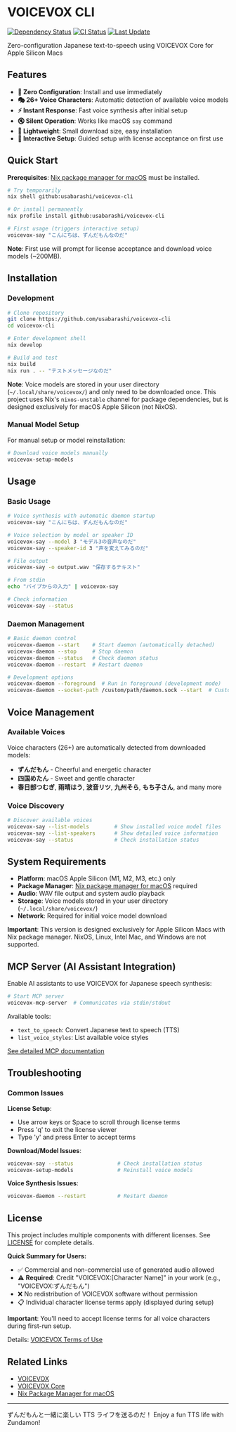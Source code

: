 # VOICEVOX CLI

[![Dependency Status](https://img.shields.io/badge/deps-automated-green)](https://github.com/usabarashi/voicevox-cli/blob/main/.github/dependabot.yml)
[![CI Status](https://github.com/usabarashi/voicevox-cli/actions/workflows/ci.yml/badge.svg)](https://github.com/usabarashi/voicevox-cli/actions/workflows/ci.yml)
[![Last Update](https://img.shields.io/badge/updated-monthly-blue)](https://github.com/usabarashi/voicevox-cli/blob/main/.github/workflows/update-flake.yml)

Zero-configuration Japanese text-to-speech using VOICEVOX Core for Apple Silicon Macs

## Features

- **🚀 Zero Configuration**: Install and use immediately
- **🎭 26+ Voice Characters**: Automatic detection of available voice models
- **⚡ Instant Response**: Fast voice synthesis after initial setup
- **🔇 Silent Operation**: Works like macOS `say` command
- **💾 Lightweight**: Small download size, easy installation
- **👤 Interactive Setup**: Guided setup with license acceptance on first use

## Quick Start

**Prerequisites**: [Nix package manager for macOS](https://nixos.org/download.html#nix-install-macos) must be installed.

```bash
# Try temporarily
nix shell github:usabarashi/voicevox-cli

# Or install permanently
nix profile install github:usabarashi/voicevox-cli

# First usage (triggers interactive setup)
voicevox-say "こんにちは、ずんだもんなのだ"
```

**Note**: First use will prompt for license acceptance and download voice models (~200MB).

## Installation

### Development

```bash
# Clone repository
git clone https://github.com/usabarashi/voicevox-cli
cd voicevox-cli

# Enter development shell
nix develop

# Build and test
nix build
nix run . -- "テストメッセージなのだ"
```

**Note**: Voice models are stored in your user directory (`~/.local/share/voicevox/`) and only need to be downloaded once. This project uses Nix's `nixos-unstable` channel for package dependencies, but is designed exclusively for macOS Apple Silicon (not NixOS).

### Manual Model Setup

For manual setup or model reinstallation:

```bash
# Download voice models manually
voicevox-setup-models
```

## Usage

### Basic Usage

```bash
# Voice synthesis with automatic daemon startup
voicevox-say "こんにちは、ずんだもんなのだ"

# Voice selection by model or speaker ID
voicevox-say --model 3 "モデル3の音声なのだ"
voicevox-say --speaker-id 3 "声を変えてみるのだ"

# File output
voicevox-say -o output.wav "保存するテキスト"

# From stdin
echo "パイプからの入力" | voicevox-say

# Check information
voicevox-say --status
```


### Daemon Management

```bash
# Basic daemon control
voicevox-daemon --start    # Start daemon (automatically detached)
voicevox-daemon --stop     # Stop daemon
voicevox-daemon --status   # Check daemon status
voicevox-daemon --restart  # Restart daemon

# Development options
voicevox-daemon --foreground  # Run in foreground (development mode)
voicevox-daemon --socket-path /custom/path/daemon.sock --start  # Custom socket
```

## Voice Management

### Available Voices

Voice characters (26+) are automatically detected from downloaded models:
- **ずんだもん** - Cheerful and energetic character
- **四国めたん** - Sweet and gentle character
- **春日部つむぎ**, **雨晴はう**, **波音リツ**, **九州そら**, **もち子さん**, and many more

### Voice Discovery

```bash
# Discover available voices
voicevox-say --list-models        # Show installed voice model files
voicevox-say --list-speakers      # Show detailed voice information
voicevox-say --status             # Check installation status
```

## System Requirements

- **Platform**: macOS Apple Silicon (M1, M2, M3, etc.) only
- **Package Manager**: [Nix package manager for macOS](https://nixos.org/download.html#nix-install-macos) required
- **Audio**: WAV file output and system audio playback
- **Storage**: Voice models stored in your user directory (`~/.local/share/voicevox/`)
- **Network**: Required for initial voice model download

**Important**: This version is designed exclusively for Apple Silicon Macs with Nix package manager. NixOS, Linux, Intel Mac, and Windows are not supported.

## MCP Server (AI Assistant Integration)

Enable AI assistants to use VOICEVOX for Japanese speech synthesis:

```bash
# Start MCP server
voicevox-mcp-server  # Communicates via stdin/stdout
```

Available tools:
- `text_to_speech`: Convert Japanese text to speech (TTS)
- `list_voice_styles`: List available voice styles

[See detailed MCP documentation](docs/mcp-usage.md)

## Troubleshooting

### Common Issues

**License Setup**:
- Use arrow keys or Space to scroll through license terms
- Press 'q' to exit the license viewer
- Type 'y' and press Enter to accept terms

**Download/Model Issues**:
```bash
voicevox-say --status              # Check installation status
voicevox-setup-models              # Reinstall voice models
```

**Voice Synthesis Issues**:
```bash
voicevox-daemon --restart          # Restart daemon
```

## License

This project includes multiple components with different licenses. See [LICENSE](LICENSE) for complete details.

**Quick Summary for Users:**
- ✅ Commercial and non-commercial use of generated audio allowed
- ⚠️ **Required**: Credit "VOICEVOX:[Character Name]" in your work (e.g., "VOICEVOX:ずんだもん")
- ❌ No redistribution of VOICEVOX software without permission
- 📋 Individual character license terms apply (displayed during setup)

**Important**: You'll need to accept license terms for all voice characters during first-run setup.

Details: [VOICEVOX Terms of Use](https://voicevox.hiroshiba.jp/term)

## Related Links

- [VOICEVOX](https://voicevox.hiroshiba.jp/)
- [VOICEVOX Core](https://github.com/VOICEVOX/voicevox_core)
- [Nix Package Manager for macOS](https://nixos.org/download.html#nix-install-macos)

---

ずんだもんと一緒に楽しい TTS ライフを送るのだ！
Enjoy a fun TTS life with Zundamon!
